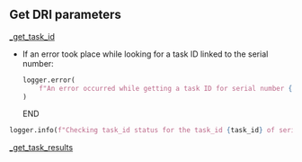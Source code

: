 ## Get DRI parameters

[_get_task_id](_get_task_id.md)

* If an error took place while looking for a task ID linked to the serial number:
  ```python
  logger.error(
      f"An error occurred while getting a task ID for serial number {serial_number}: {task_id_response}"
  )
  ```
  END

```python
logger.info(f"Checking task_id status for the task_id {task_id} of serial_number {serial_number}")
```

[_get_task_results](_get_task_results.md)
